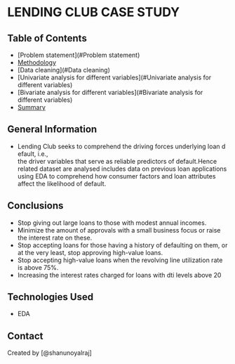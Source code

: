# LENDING CLUB CASE STUDY

## Table of Contents
* [Problem statement](#Problem statement)
* [Methodology](#Methodology)
* [Data cleaning](#Data cleaning)
* [Univariate analysis for different variables](#Univariate analysis for different variables)
* [Bivariate analysis for different variables](#Bivariate analysis for different variables)
* [Summary](#Summary)

<!-- You can include any other section that is pertinent to your problem -->

## General Information
- Lending Club seeks to comprehend the driving forces underlying loan default, i.e.,       the driver variables that serve as reliable predictors of default.Hence related dataset 
are analysed includes data on previous loan applications using EDA to comprehend how 
consumer factors and loan attributes affect the likelihood of default.

<!-- You don't have to answer all the questions - just the ones relevant to your project. -->

## Conclusions
- Stop giving out large loans to those with modest annual incomes.
- Minimize the amount of approvals with a small business focus or raise the interest rate on these.
- Stop accepting loans for those having a history of defaulting on them, or at the very least, stop approving high-value loans.
- Stop accepting high-value loans when the revolving line utilization rate is above 75%.
- Increasing the interest rates charged for loans with dti levels above 20


<!-- You don't have to answer all the questions - just the ones relevant to your project. -->


## Technologies Used
- EDA

## Contact
Created by [@shanunoyalraj]


<!-- Optional -->
<!-- ## License -->
<!-- This project is open source and available under the [... License](). -->

<!-- You don't have to include all sections - just the one's relevant to your project -->